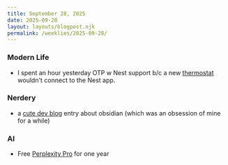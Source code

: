 ```yaml
---
title: September 28, 2025
date: 2025-09-28
layout: layouts/blogpost.njk
permalink: /weeklies/2025-09-28/
---
```


### Modern Life
* <span meta="2025-09-22T13:28"></span> I spent an hour yesterday OTP w Nest support b/c a new [thermostat](https://store.google.com/product/nest_thermostat) wouldn't connect to the Nest app. 

### Nerdery
* <span meta="2025-09-22T13:32"></span> a [cute dev blog](https://ezhik.jp/obsidian/note-codes/) entry about obsidian (which was an obsession of mine for a while)

### AI
* <span meta="2025-09-22T13:47"></span> Free [Perplexity Pro](https://www.perplexity.ai/join/p/paypal-subscription) for one year
